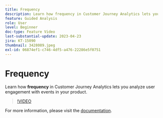 ```yaml
---
title: Frequency
description: Learn how frequency in Customer Journey Analytics lets you analyze user engagement with events in your product.
feature: Guided Analysis
role: User
level: Beginner
doc-type: Feature Video
last-substantial-update: 2023-04-23
jira: KT-15090
thumbnail: 3428089.jpeg
exl-id: 06874ef1-c746-4df5-a476-22286e5f0751
---
```

# Frequency

Learn how **frequency** in Customer Journey Analytics lets you analyze user engagement with events in your product.

>[!VIDEO](https://video.tv.adobe.com/v/3428089/?learn=on)

For more information, please visit the [documentation](https://experienceleague.adobe.com/en/docs/analytics-platform/using/guided-analysis/trends/frequency).
